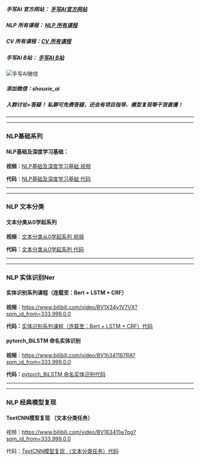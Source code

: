 ##### 手写AI 官方网站：  [手写AI官方网站](https://www.shouxieai.com)

##### NLP 所有课程： [NLP 所有课程](https://github.com/shouxieai/A-series-of-NLP)

##### CV 所有课程：[CV 所有课程](https://github.com/shouxieai/A-series-of-CV)

##### 手写AI B站： [手写AI B站](https://space.bilibili.com/1413433465?spm_id_from=333.1007.0.0)

![手写AI微信](https://user-images.githubusercontent.com/87959426/227755091-40626d34-febc-437c-b09c-612ac1f0435e.jpg)

##### 添加微信：shouxie_ai



##### 入群讨论+答疑！ 私聊可免费答疑，还会有项目指导、模型复现等干货直播！

----

----

### NLP基础系列

#### NLP基础及深度学习基础：

**视频**：[NLP基础及深度学习基础 视频](https://www.bilibili.com/video/BV1j3411t7VM?spm_id_from=333.999.0.0)

**代码**：[NLP基础及深度学习基础 代码](https://github.com/shouxieai/A-series-of-NLP/tree/main/NLP_%E6%B7%B1%E5%BA%A6%E5%AD%A6%E4%B9%A0_%E5%9F%BA%E7%A1%80%E8%AF%BE%E7%A8%8B)

----

-----

### NLP 文本分类

#### 文本分类从0学起系列

**视频**：[文本分类从0学起系列 视频](https://www.bilibili.com/video/BV1844y1V7sM?p=1&vd_source=3dbbba63d1589615f19db07d062f03b0)

**代码：**[文本分类从0学起系列 代码](https://github.com/shouxieai/A-series-of-NLP/tree/main/%E6%96%87%E6%9C%AC%E5%88%86%E7%B1%BB)

----

-----

### NLP 实体识别Ner

#### 实体识别系列课程（连载至：Bert + LSTM + CRF）

**视频**：https://www.bilibili.com/video/BV1X34y1V7VX?spm_id_from=333.999.0.0

**代码：**[实体识别系列课程（连载至：Bert + LSTM + CRF）代码](https://github.com/shouxieai/A-series-of-NLP/tree/main/%E5%AE%9E%E4%BD%93%E8%AF%86%E5%88%AB)

#### pytorch_BiLSTM 命名实体识别

**视频**：https://www.bilibili.com/video/BV1h341187RA?spm_id_from=333.999.0.0

**代码：**[pytorch_BiLSTM 命名实体识别代码](https://github.com/shouxieai/nlp-bilstm_crf-ner)

-----

------

### NLP 经典模型复现

#### TextCNN模型复现 （文本分类任务）

视频：https://www.bilibili.com/video/BV163411w7qg?spm_id_from=333.999.0.0

代码：[TextCNN模型复现 （文本分类任务）代码](https://github.com/shouxieai/A-series-of-NLP/tree/main/%E6%96%87%E6%9C%AC%E5%88%86%E7%B1%BB/TextCNN_%E6%96%87%E6%9C%AC%E5%88%86%E7%B1%BB)
